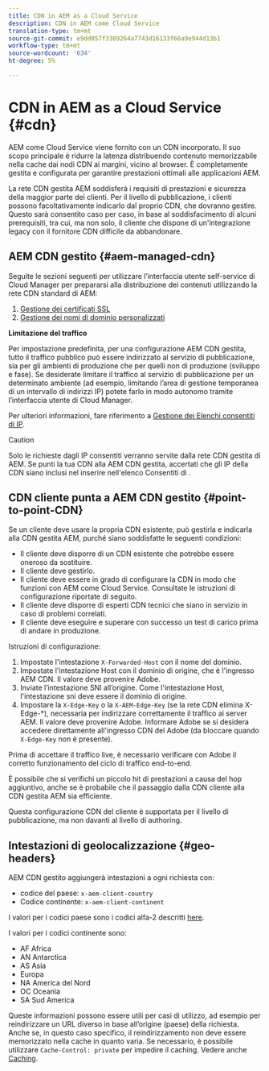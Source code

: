 ```yaml
---
title: CDN in AEM as a Cloud Service
description: CDN in AEM come Cloud Service
translation-type: tm+mt
source-git-commit: e9dd057f3389264a7743d16133f66a9e944d13b1
workflow-type: tm+mt
source-wordcount: '634'
ht-degree: 5%

---
```



# CDN in AEM as a Cloud Service {#cdn}

AEM come Cloud Service viene fornito con un CDN incorporato. Il suo scopo principale è ridurre la latenza distribuendo contenuto memorizzabile nella cache dai nodi CDN ai margini, vicino al browser. È completamente gestita e configurata per garantire prestazioni ottimali alle applicazioni AEM.

La rete CDN gestita AEM soddisferà i requisiti di prestazioni e sicurezza della maggior parte dei clienti. Per il livello di pubblicazione, i clienti possono facoltativamente indicarlo dal proprio CDN, che dovranno gestire. Questo sarà consentito caso per caso, in base al soddisfacimento di alcuni prerequisiti, tra cui, ma non solo, il cliente che dispone di un&#39;integrazione legacy con il fornitore CDN difficile da abbandonare.

## AEM CDN gestito {#aem-managed-cdn}

Seguite le sezioni seguenti per utilizzare l’interfaccia utente self-service di Cloud Manager per prepararsi alla distribuzione dei contenuti utilizzando la rete CDN standard di AEM:

1. [Gestione dei certificati SSL](/help/implementing/cloud-manager/managing-ssl-certifications/introduction.md)
1. [Gestione dei nomi di dominio personalizzati](/help/implementing/cloud-manager/custom-domain-names/introduction.md)

**Limitazione del traffico**

Per impostazione predefinita, per una configurazione AEM CDN gestita, tutto il traffico pubblico può essere indirizzato al servizio di pubblicazione, sia per gli ambienti di produzione che per quelli non di produzione (sviluppo e fase). Se desiderate limitare il traffico al servizio di pubblicazione per un determinato ambiente (ad esempio, limitando l’area di gestione temporanea di un intervallo di indirizzi IP) potete farlo in modo autonomo tramite l’interfaccia utente di Cloud Manager.

Per ulteriori informazioni, fare riferimento a [Gestione dei Elenchi consentiti di  IP](/help/implementing/cloud-manager/ip-allow-lists/introduction.md).

>[!CAUTION]
>
>Solo le richieste dagli IP consentiti verranno servite dalla rete CDN gestita di AEM. Se punti la tua CDN alla AEM CDN gestita, accertati che gli IP della CDN siano inclusi nel inserire nell&#39;elenco Consentiti di .

## CDN cliente punta a AEM CDN gestito {#point-to-point-CDN}

Se un cliente deve usare la propria CDN esistente, può gestirla e indicarla alla CDN gestita AEM, purché siano soddisfatte le seguenti condizioni:

* Il cliente deve disporre di un CDN esistente che potrebbe essere oneroso da sostituire.
* Il cliente deve gestirlo.
* Il cliente deve essere in grado di configurare la CDN in modo che funzioni con AEM come Cloud Service. Consultate le istruzioni di configurazione riportate di seguito.
* Il cliente deve disporre di esperti CDN tecnici che siano in servizio in caso di problemi correlati.
* Il cliente deve eseguire e superare con successo un test di carico prima di andare in produzione.

Istruzioni di configurazione:

1. Impostate l&#39;intestazione `X-Forwarded-Host` con il nome del dominio.
1. Impostate l&#39;intestazione Host con il dominio di origine, che è l&#39;ingresso AEM CDN. Il valore deve provenire  Adobe.
1. Inviate l’intestazione SNI all’origine. Come l&#39;intestazione Host, l&#39;intestazione sni deve essere il dominio di origine.
1. Impostare la `X-Edge-Key` o la `X-AEM-Edge-Key` (se la rete CDN elimina X-Edge-*), necessaria per indirizzare correttamente il traffico ai server AEM. Il valore deve provenire  Adobe. Informare  Adobe se si desidera accedere direttamente all&#39;ingresso  CDN del Adobe (da bloccare quando `X-Edge-Key` non è presente).

Prima di accettare il traffico live, è necessario verificare con  Adobe il corretto funzionamento del ciclo di traffico end-to-end.

È possibile che si verifichi un piccolo hit di prestazioni a causa del hop aggiuntivo, anche se è probabile che il passaggio dalla CDN cliente alla CDN gestita AEM sia efficiente.

Questa configurazione CDN del cliente è supportata per il livello di pubblicazione, ma non davanti al livello di authoring.

## Intestazioni di geolocalizzazione {#geo-headers}

AEM CDN gestito aggiungerà intestazioni a ogni richiesta con:

* codice del paese: `x-aem-client-country`
* Codice continente: `x-aem-client-continent`

I valori per i codici paese sono i codici alfa-2 descritti [here](https://en.wikipedia.org/wiki/ISO_3166-1).

I valori per i codici continente sono:

* AF Africa
* AN Antarctica
* AS Asia
* Europa
* NA America del Nord
* OC Oceania
* SA Sud America

Queste informazioni possono essere utili per casi di utilizzo, ad esempio per reindirizzare un URL diverso in base all’origine (paese) della richiesta. Anche se, in questo caso specifico, il reindirizzamento non deve essere memorizzato nella cache in quanto varia. Se necessario, è possibile utilizzare `Cache-Control: private` per impedire il caching. Vedere anche [Caching](/help/implementing/dispatcher/caching.md#html-text).
